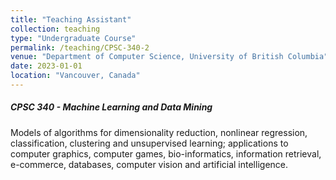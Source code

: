 ```yaml
---
title: "Teaching Assistant"
collection: teaching
type: "Undergraduate Course"
permalink: /teaching/CPSC-340-2
venue: "Department of Computer Science, University of British Columbia"
date: 2023-01-01
location: "Vancouver, Canada"
---
```


##### CPSC 340 - Machine Learning and Data Mining

Models of algorithms for dimensionality reduction, nonlinear regression, classification, clustering and unsupervised learning; applications to computer graphics, computer games, bio-informatics, information retrieval, e-commerce, databases, computer vision and artificial intelligence.